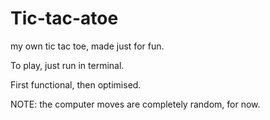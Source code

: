 # Tic-tac-atoe
my own tic tac toe, made just for fun.

To play,
just run in terminal.

First functional, then optimised. 

NOTE: the computer moves are completely random, for now. 
